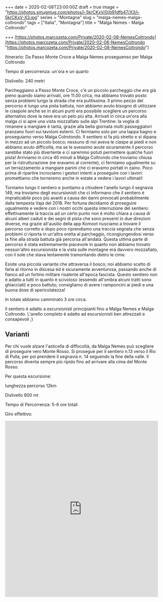 +++
date = 2020-02-08T23:00:00Z
draft = true
image = "https://photos.smugmug.com/photos/i-5krCKxV/0/b91dfb47/X3/i-5krCKxV-X3.jpg"
series = "Montagna"
slug = "malga-nemes-malga-coltrondo"
tags = ["Italia", "Montagna"]
title = "Malga Nemes - Malga Coltrondo"

+++
[https://photos.marcozeta.com/Private/2020-02-08-NemesColtrondo](https://photos.marcozeta.com/Private/2020-02-08-NemesColtrondo "https://photos.marcozeta.com/Private/2020-02-08-NemesColtrondo")

Itinerario: Da Passo Monte Croce a Malga Nemes proseguenso per Malga Coltrondo 

Tempo di percorrenza: un'ora e un quarto

Dislivello: 240 metri

Parcheggiamo a Passo Monte Croce, c'è un piccolo parcheggio che era già pieno quando siamo arrivati, ore 11.00 circa, ma abbiamo trovato posto senza problemi lungo la strada che era pulitissima. Il primo pezzo del percorso è lungo una pista battuta, non abbiamo avuto bisogno di utilizzare le ciaspole anche se in alcuni punti era possibile scegliere un percorso alternativo dove la neve era un pelo più alta. Arrivati in circa un'ora alla malga ci si apre una vista mozzafiato sulle alpi Trentine: la voglia di rimanere a mangiare è tanta, grazie alla bella giornata molti passeggiatori pranzano fuori sui tavoloni esterni. Ci fermiamo solo per una tappa bagno e proseguiamo verso Malga Colrotondo. Il sentiero si fa più stretto e si dipana in mezzo ad un piccolo bosco; nessuno di noi aveva le ciaspe ai piedi e non abbiamo avuto difficoltà, ma se le avessimo avute sicuramente il percorso sarebbe stato più divertente e ci saremmo potuti permettere qualche fuori pista! Arriviamo in circa 40 minuti a Malga Coltrondo che troviamo chiusa per la ristrutturazione (ne eravamo al corrente), ci fermiamo ugualmente su un terrazzamento a mangiare panini che ci eravamo portati in zaino. Poco prima di ripartire incrociamo i gestori intenti a proseguire con i lavori: promettiamo che torneremo anche in estate a vedere i lavori ultimati!  

Torniamo lungo il sentiero e puntiamo a chiudere l'anello lungo il segnavia 149, ma troviamo degli escursionisti che ci informano che il sentiero è impraticabile poco più avanti a causa dei danni provocati probabilmente dalla tempesta Vaja del 2018. Per fortuna decidiamo di proseguire ugualmente e vedere con i nostri occhi questa interruzione del sentiero: effettivamente la traccia ad un certo punto non è molto chiara a causa di alcuni alberi caduti e dei segni di pista che sono presenti in due direzioni diverse, ma grazie all'ausilio della app Komoot riusciamo a trovare il percorso corretto e dopo poco riprendiamo una traccia segnata che senza problemi ci riporta in un'altra oretta al parcheggio, ricongiungendosi verso la fine alla strada battuta già percorsa all'andata. Questa ultima parte di percorso è stata estremamente piacevole in quanto non abbiamo trovato nessun'altro escursionista e la vista sulle montagne era davvero mozzafiato, con il sole che stava lentamente tramontando dietro le cime. 

Esiste una piccola variante che attraversa il bosco;  noi abbiamo scelto di farla al ritorno in discesa ed è sicuramente avventurosa, passando anche di fianco ad un fortino militare risalente all'epoca fascista. Questo sentiero non è adatto a tutti in quanto è scivoloso (essendo all'ombra alcuni tratti sono ghiacciati) e poco battuto; consigliamo di avere i ramponcini ai piedi e una buona dose di spericolatezza!

In totale abbiamo camminato 3 ore circa. 

Il sentiero è adatto a escursionisti principianti fino a Malga Nemes e Malga Coltrondo. L'anello completo è adatto ad escursionisti ben attrezzati e consapevoli ;) 

## Varianti

Per chi vuole alzare l'asticella di diffocoltà, da Malga Nemes può scegliere di proseguire vero Monte Rosso. Si prosegue per il sentiero n.13 verso il Rio di Pulla, per poi prendere il segnavia n. 14 seguendo la fine della valle. Il percorso diventa sempre più ripido fino ad arrivare alla cima del Monte Rosso. 

Per questa escursione: 

lunghezza percorso 12km

Dislivello 800 mt

Tempo di Percorrenza: 5-6 ore totali 

Giro effettivo:

<iframe src="https://www.komoot.com/tour/112856515/embed?profile=1" width="100%" height="580" frameborder="0" scrolling="no"></iframe>